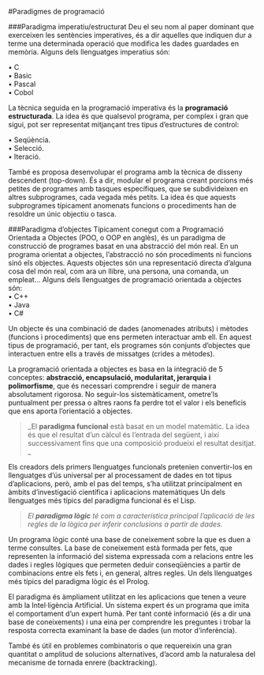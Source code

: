 #Paradigmes de programació

###Paradigma imperatiu/estructurat
Deu el seu nom al paper dominant que exerceixen les sentències imperatives, és a dir aquelles que indiquen dur a terme una determinada operació que modifica les dades guardades en memòria.
Alguns dels llenguatges imperatius són:<br>

• C<br>
• Basic<br>
• Pascal<br>
• Cobol<br>

La tècnica seguida en la programació imperativa és la **programació estructurada**. La idea és que qualsevol programa, per complex i gran que sigui, pot ser representat mitjançant tres tipus d’estructures de control:<br>

• Seqüència.<br>
• Selecció.<br>
• Iteració.<br>

També es proposa desenvolupar el programa amb la tècnica de disseny descendent (top-down). És a dir, modular el programa creant porcions més petites de programes amb tasques específiques, que se subdivideixen en altres subprogrames, cada vegada més petits. La idea és que aquests subprogrames típicament anomenats funcions o procediments han de resoldre un únic objectiu o tasca.

###Paradigma d’objectes
Típicament conegut com a Programació Orientada a Objectes (POO, o OOP en anglès), és un paradigma de construcció de programes basat en una abstracció del món real. En un programa orientat a objectes, l’abstracció no són procediments ni funcions sinó els objectes. Aquests objectes són una representació directa d’alguna cosa del món real, com ara un llibre, una persona, una comanda, un empleat...
Alguns dels llenguatges de programació orientada a objectes són:<br>
• C++<br>
• Java<br>
• C#<br> 

Un objecte és una combinació de dades (anomenades atributs) i mètodes (funcions i procediments) que ens permeten interactuar amb ell. En aquest tipus de programació, per tant, els programes són conjunts d’objectes que interactuen entre ells a través de missatges (crides a mètodes). 

La programació orientada a objectes es basa en la integració de 5 conceptes: **abstracció, encapsulació, modularitat, jerarquia i polimorfisme**, que és necessari comprendre i seguir de manera absolutament rigorosa. No seguir-los sistemàticament, ometre’ls puntualment per pressa o altres raons fa perdre tot el valor i els beneficis que ens aporta l’orientació a objectes.

>_El **paradigma funcional** està basat en un model matemàtic. La idea és que el resultat d’un càlcul és l’entrada del següent, i així successivament fins que una composició produeixi el resultat desitjat. _

Els creadors dels primers llenguatges funcionals pretenien convertir-los en llenguatges d’ús universal per al processament de dades en tot tipus d’aplicacions, però, amb el pas del temps, s’ha utilitzat principalment en àmbits d’investigació científica i aplicacions matemàtiques
Un dels llenguatges més típics del paradigma funcional és el Lisp.

>_El **paradigma lògic** té com a característica principal l’aplicació de les regles de la lògica per inferir conclusions a partir de dades._ 

Un programa lògic conté una base de coneixement sobre la que es duen a terme consultes. La base de coneixement està formada per fets, que representen la informació del sistema expressada com a relacions entre les dades i regles lògiques que permeten deduir conseqüències a partir de combinacions entre els fets i, en general, altres regles. 
Un dels llenguatges més típics del paradigma lògic és el Prolog.

El paradigma és àmpliament utilitzat en les aplicacions que tenen a veure amb la Intel·ligència Artificial. Un sistema expert és un programa que imita el comportament d’un expert humà. Per tant conté informació (és a dir una base de coneixements) i una eina per comprendre les preguntes i trobar la resposta correcta examinant la base de dades (un motor d’inferència). 

També és útil en problemes combinatoris o que requereixin una gran quantitat o amplitud de solucions alternatives, d’acord amb la naturalesa del mecanisme de tornada enrere (backtracking).

